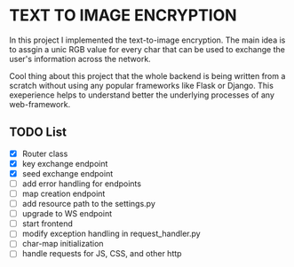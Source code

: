 
# TEXT TO IMAGE ENCRYPTION

In this project I implemented the text-to-image encryption. The main idea is to assgin a unic RGB value for every char that can be used to 
exchange the user's information across the network.

Cool thing about this project that the whole backend is being written from a scratch without using any popular frameworks like
Flask or Django. This exeperience helps to understand better the underlying processes of any web-framework.

## TODO List

- [x] Router class
- [x] key exchange endpoint
- [x] seed exchange endpoint
- [ ] add error handling for endpoints
- [ ] map creation endpoint
- [ ] add resource path to the settings.py
- [ ] upgrade to WS endpoint
- [ ] start frontend
- [ ] modify exception handling in request_handler.py
- [ ] char-map initialization
- [ ] handle requests for JS, CSS, and other http
